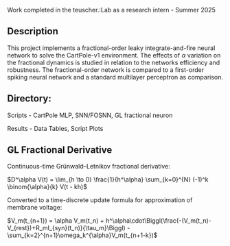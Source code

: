 

Work completed in the teuscher.:Lab as a research intern - Summer 2025
## Description
This project implements a fractional-order leaky integrate-and-fire neural network to solve the CartPole-v1 environment. The effects of $\alpha$ variation on the fractional dynamics is studied in relation to the networks efficiency and robustness. The fractional-order network is compared to a first-order spiking neural network and a standard multilayer perceptron as comparison.

## Directory:
Scripts - CartPole MLP, SNN/FOSNN, GL fractional neuron

Results - Data Tables, Script Plots

## GL Fractional Derivative
Continuous-time Grünwald–Letnikov fractional derivative:

$D^\alpha V(t) = \lim_{h \to 0} \frac{1}{h^\alpha} \sum_{k=0}^{N} (-1)^k \binom{\alpha}{k} V(t - kh)$

Converted to a time-discrete update formula for approximation of membrane voltage:

$V_m(t_{n+1}) = \alpha V_m(t_n) + h^\alpha\cdot\Biggl(\frac{-(V_m(t_n)-V_{rest})+R_mI_{syn}(t_n)}{\tau_m}\Biggl) - \sum_{k=2}^{n+1}\omega_k^{\alpha}V_m(t_{n+1-k})$
    

